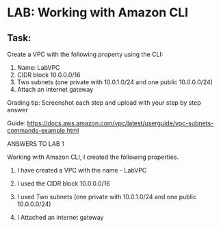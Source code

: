# LAB: Working with Amazon CLI

## Task:

Create a VPC with the following property using the CLI:

1.  Name: LabVPC
2.  CIDR block 10.0.0.0/16
3.  Two subnets (one private with 10.0.1.0/24 and one public  10.0.0.0/24)
4.   Attach an internet gateway


Grading tip:  Screenshot each step and upload with your step by step answer


Guide:
https://docs.aws.amazon.com/vpc/latest/userguide/vpc-subnets-commands-example.html


ANSWERS TO LAB 1

Working with Amazon CLI, I created the following properties. 

1. I have created a VPC with the name - LabVPC

2. I used the CIDR block 10.0.0.0/16

3. I used Two subnets (one private with 10.0.1.0/24 and one public  10.0.0.0/24)

4. I Attached an internet gateway

